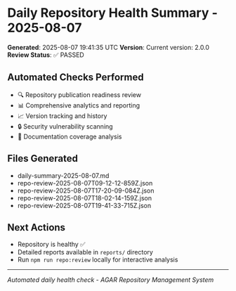 # Daily Repository Health Summary - 2025-08-07

**Generated**: 2025-08-07 19:41:35 UTC
**Version**: Current version: 2.0.0
**Review Status**: ✅ PASSED

## Automated Checks Performed
- 🔍 Repository publication readiness review
- 📊 Comprehensive analytics and reporting
- 📈 Version tracking and history
- 🔒 Security vulnerability scanning
- 📖 Documentation coverage analysis

## Files Generated
- daily-summary-2025-08-07.md
- repo-review-2025-08-07T09-12-12-859Z.json
- repo-review-2025-08-07T17-20-09-084Z.json
- repo-review-2025-08-07T18-02-14-159Z.json
- repo-review-2025-08-07T19-41-33-715Z.json

## Next Actions
- Repository is healthy ✅
- Detailed reports available in `reports/` directory
- Run `npm run repo:review` locally for interactive analysis

---
*Automated daily health check - AGAR Repository Management System*
